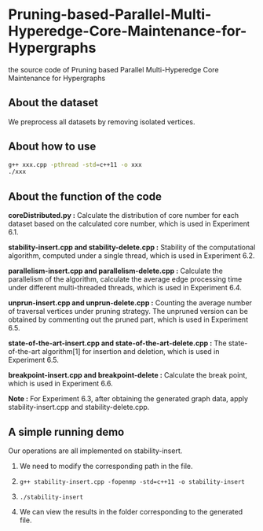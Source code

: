 # Pruning-based-Parallel-Multi-Hyperedge-Core-Maintenance-for-Hypergraphs

the source code of Pruning based Parallel Multi-Hyperedge Core Maintenance for Hypergraphs

## About the dataset

We preprocess all datasets by removing isolated vertices.

## About how to use

```bash
g++ xxx.cpp -pthread -std=c++11 -o xxx
./xxx
```

## About the function of the code

**coreDistributed.py :** Calculate the distribution of core number for each dataset based on the calculated core number, which is used in Experiment 6.1.

**stability-insert.cpp and stability-delete.cpp :** Stability of the computational algorithm, computed under a single thread, which is used in Experiment 6.2.

**parallelism-insert.cpp and parallelism-delete.cpp :** Calculate the parallelism of the algorithm, calculate the average edge processing time under different multi-threaded threads, which is used in Experiment 6.4.

**unprun-insert.cpp and unprun-delete.cpp :** Counting the average number of traversal vertices under pruning strategy. The unpruned version can be obtained by commenting out the pruned part, which is used in Experiment 6.5.

**state-of-the-art-insert.cpp and state-of-the-art-delete.cpp :** The state-of-the-art algorithm[1] for insertion and deletion, which is used in Experiment 6.5.

**breakpoint-insert.cpp and breakpoint-delete :** Calculate the break point, which is used in Experiment 6.6.

**Note :** For Experiment 6.3, after obtaining the generated graph data, apply stability-insert.cpp and stability-delete.cpp.

## A simple running demo

Our operations are all implemented on stability-insert.

1. We need to modify the corresponding path in the file.

2. `g++ stability-insert.cpp -fopenmp -std=c++11 -o stability-insert`

3. `./stability-insert`

4. We can view the results in the folder corresponding to the generated file.
